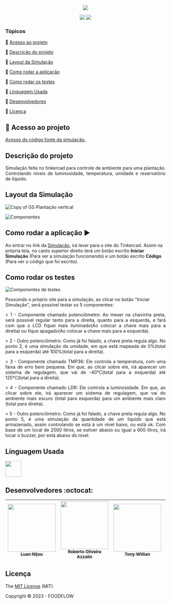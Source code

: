 <p align="center">
<img src="https://github.com/Luan-Nijou/GS-Edge/assets/126830016/78f30d66-4e7a-4dfe-b661-954d9fee8054"/>
</p>
<p align="center">
 
  <img src="http://img.shields.io/static/v1?label=License&message=MIT&color=green&style=for-the-badge"/>
  <img src="http://img.shields.io/static/v1?label=STATUS&message=EM%20DESENVOLVIMENTO&color=RED&style=for-the-badge"/>
 
</p>


### Tópicos 

:small_blue_diamond: [Acesso ao projeto](#-Acesso-ao-projeto)

:small_blue_diamond: [Descrição do projeto](#descrição-do-projeto)

:small_blue_diamond: [Layout da Simulação](#layout-da-simulação)

:small_blue_diamond: [Como rodar a aplicação](#como-rodar-a-aplicação-arrow_forward)

:small_blue_diamond: [Como rodar os testes](#Como-rodar-os-testes)

:small_blue_diamond: [Linguagem Usada](#linguagem-Usada)

:small_blue_diamond: [Desenvolvedores](#desenvolvedores-octocat)

:small_blue_diamond: [Licença ](#Licença )



## 📁 Acesso ao projeto

 [Acesso do código fonte da simulação.](https://github.com/Luan-Nijou/GS-Edge/blob/main/Code)

## Descrição do projeto 

<p align="justify">
 Simulação feita no tinkercad para controle de ambiente para uma plantação. Controlando niveis de luminosidade, temperatura, umidade
 e reservatório de líquido. 
</p> 

## Layout da Simulação 

![Copy of GS Plantação vertical](https://github.com/Luan-Nijou/GS-Edge/assets/126830016/436d6986-3eb5-47f6-8087-69d516220e19)

![Componentes](https://github.com/Luan-Nijou/GS-Edge/assets/126830016/07b7b400-1d38-4a1d-8713-9cc403fbc0e8)


## Como rodar a aplicação :arrow_forward:


Ao entrar no link da [Simulação](https://www.tinkercad.com/things/eLjoggoASTQ-copy-of-gs-plantacao-vertical), irá levar para o site do Tinkercad. Assim na própria tela, no canto superior direito terá um botão escrito **Iniciar Simulação** (Para ver a simulação funcionando) e um botão escrito **Código** (Para ver o código que foi escrito).



## Como rodar os testes

![Componentes de testes](https://github.com/Luan-Nijou/GS-Edge/assets/126830016/53fa4147-e9bb-4877-a9a2-b6e343194aa2)

<p>Possuindo o próprio site para a simulação, ao clicar no botão "Iniciar Simulação", será possível testar os 5 componentes:</p>
<p align="justify">> 1 - Componente chamado potenciômetro: Ao mexer na chavinha preta, será possível regular tanto para a direita, quanto para a esquerda, e fará com que o LCD fiquei mais iluminado(Ao colocar a chave mais para a direita) ou fique apagado(Ao colocar a chave mais para a esquerda). </p>
<p align="justify">> 2 - Outro potenciômetro: Como já foi falado, a chave preta regula algo. No ponto 2, é uma simulação da umidade, em que está mapeada de 0%(total para a esquerda) até 100%(total para a direita). </p>
<p align="justify">> 3 - Componente chamado TMP36: Ele controla a temperatura, com uma faixa de erro bem pequena. Em que, ao clicar sobre ele, irá aparecer um sistema de regulagem, que vai de -40°C(total para a esquerda) até 125°C(total para a direita). </p>
<p align="justify">>  4 - Componente chamado LDR: Ele controla a luminosidade. Em que, ao clicar sobre ele, irá aparecer um sistema de regulagem, que vai do ambiente mais escuro (total para esquerda) para um ambiente mais claro (total para direita). </p>
<p align="justify">>   5 - Outro potenciômetro: Como já foi falado, a chave preta regula algo. No ponto 5, é uma simulação da quantidade de um líquido que está armazenado, assim controlando se está á um nível baixo, ou está ok. Com base de um local de 2000 litros, se estiver abaixo ou igual a 600 litros, irá tocar o buzzer, por está abaixo do nível.</p>



## Linguagem Usada

<img src="https://www.alura.com.br/artigos/assets/formacao-linguagem-c-plus-plus/img-01.png" width=50/>


## Desenvolvedores :octocat:


| [<img src="https://i.imgur.com/ZIv3QYz.jpg" width=150 height= 150><br><sub>Luan Nijou</sub>](https://github.com/Luan-Nijou) | [<img src="https://i.imgur.com/FZyQdzq.jpg" width=150 height= 150><br><sub>Roberto Oliveira Azzalin</sub>](https://github.com/Robertooan07) | [<img src="https://i.imgur.com/KactqDe.jpg" width=150 height= 150><br><sub>Tony Willian</sub>](https://github.com/TonyWillianFIAP) | [<img src="https://i.imgur.com/MEqkl53.jpg" width=150 height= 150><br><sub>Gabriel Augusto Maciel</sub>](https://github.com/GabrielToledoo) | [<img src="https://avatars.githubusercontent.com/u/113686045?v=4" width=150 height= 150><br><sub>Henrique Parra Benitez</sub>](https://github.com/rickparra) |
| :---: | :---: | :---: | :---: | :---: |


## Licença 

The [MIT License]() (MIT)

Copyright :copyright: 2023 - FOODFLOW
